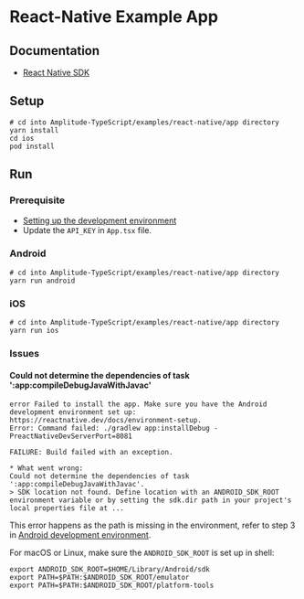 # React-Native Example App
## Documentation
- [React Native SDK](https://www.docs.developers.amplitude.com/data/sdks/react-native-sdk/)

## Setup
```
# cd into Amplitude-TypeScript/examples/react-native/app directory
yarn install
cd ios
pod install
```

## Run
### Prerequisite
- [Setting up the development environment](https://reactnative.dev/docs/environment-setup)
- Update the `API_KEY` in `App.tsx` file.

### Android
```
# cd into Amplitude-TypeScript/examples/react-native/app directory
yarn run android
```

### iOS
```
# cd into Amplitude-TypeScript/examples/react-native/app directory
yarn run ios
```

### Issues
#### Could not determine the dependencies of task ':app:compileDebugJavaWithJavac'
```
error Failed to install the app. Make sure you have the Android development environment set up: https://reactnative.dev/docs/environment-setup.
Error: Command failed: ./gradlew app:installDebug -PreactNativeDevServerPort=8081

FAILURE: Build failed with an exception.

* What went wrong:
Could not determine the dependencies of task ':app:compileDebugJavaWithJavac'.
> SDK location not found. Define location with an ANDROID_SDK_ROOT environment variable or by setting the sdk.dir path in your project's local properties file at ...
```

This error happens as the path is missing in the environment, refer to step 3 in [Android development environment](https://reactnative.dev/docs/environment-setup).

For macOS or Linux, make sure the `ANDROID_SDK_ROOT` is set up in shell:
```
export ANDROID_SDK_ROOT=$HOME/Library/Android/sdk
export PATH=$PATH:$ANDROID_SDK_ROOT/emulator
export PATH=$PATH:$ANDROID_SDK_ROOT/platform-tools
```
